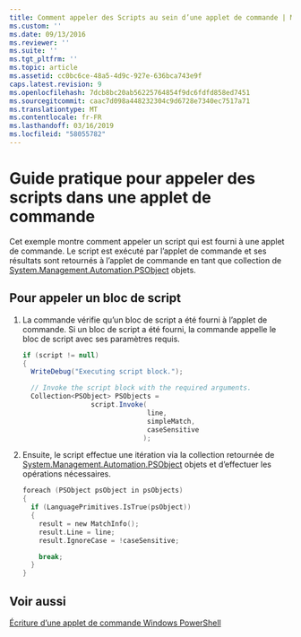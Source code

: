 ```yaml
---
title: Comment appeler des Scripts au sein d’une applet de commande | Microsoft Docs
ms.custom: ''
ms.date: 09/13/2016
ms.reviewer: ''
ms.suite: ''
ms.tgt_pltfrm: ''
ms.topic: article
ms.assetid: cc0bc6ce-48a5-4d9c-927e-636bca743e9f
caps.latest.revision: 9
ms.openlocfilehash: 7dcb8bc20ab56225764854f9dc6fdfd858ed7451
ms.sourcegitcommit: caac7d098a448232304c9d6728e7340ec7517a71
ms.translationtype: MT
ms.contentlocale: fr-FR
ms.lasthandoff: 03/16/2019
ms.locfileid: "58055782"
---
```

# <a name="how-to-invoke-scripts-within-a-cmdlet"></a>Guide pratique pour appeler des scripts dans une applet de commande

Cet exemple montre comment appeler un script qui est fourni à une applet de commande. Le script est exécuté par l’applet de commande et ses résultats sont retournés à l’applet de commande en tant que collection de [System.Management.Automation.PSObject](/dotnet/api/System.Management.Automation.PSObject) objets.

## <a name="to-invoke-a-script-block"></a>Pour appeler un bloc de script

1. La commande vérifie qu’un bloc de script a été fourni à l’applet de commande. Si un bloc de script a été fourni, la commande appelle le bloc de script avec ses paramètres requis.

    ```csharp
    if (script != null)
    {
      WriteDebug("Executing script block.");

      // Invoke the script block with the required arguments.
      Collection<PSObject> PSObjects =
                     script.Invoke(
                                   line,
                                   simpleMatch,
                                   caseSensitive
                                  );
    ```

2. Ensuite, le script effectue une itération via la collection retournée de [System.Management.Automation.PSObject](/dotnet/api/System.Management.Automation.PSObject) objets et d’effectuer les opérations nécessaires.

    ```c
    foreach (PSObject psObject in psObjects)
    {
      if (LanguagePrimitives.IsTrue(psObject))
      {
        result = new MatchInfo();
        result.Line = line;
        result.IgnoreCase = !caseSensitive;

        break;
      }
    }

    ```

## <a name="see-also"></a>Voir aussi

[Écriture d’une applet de commande Windows PowerShell](./writing-a-windows-powershell-cmdlet.md)
